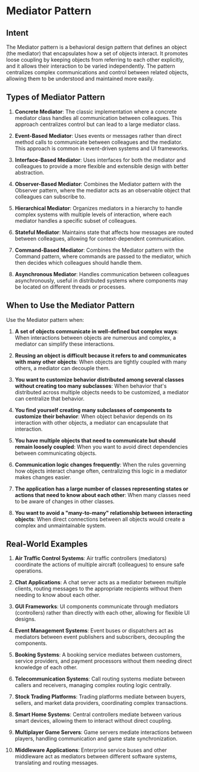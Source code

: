 # Mediator Pattern

## Intent
The Mediator pattern is a behavioral design pattern that defines an object (the mediator) that encapsulates how a set of objects interact. It promotes loose coupling by keeping objects from referring to each other explicitly, and it allows their interaction to be varied independently. The pattern centralizes complex communications and control between related objects, allowing them to be understood and maintained more easily.

## Types of Mediator Pattern

1. **Concrete Mediator**: The classic implementation where a concrete mediator class handles all communication between colleagues. This approach centralizes control but can lead to a large mediator class.

2. **Event-Based Mediator**: Uses events or messages rather than direct method calls to communicate between colleagues and the mediator. This approach is common in event-driven systems and UI frameworks.

3. **Interface-Based Mediator**: Uses interfaces for both the mediator and colleagues to provide a more flexible and extensible design with better abstraction.

4. **Observer-Based Mediator**: Combines the Mediator pattern with the Observer pattern, where the mediator acts as an observable object that colleagues can subscribe to.

5. **Hierarchical Mediator**: Organizes mediators in a hierarchy to handle complex systems with multiple levels of interaction, where each mediator handles a specific subset of colleagues.

6. **Stateful Mediator**: Maintains state that affects how messages are routed between colleagues, allowing for context-dependent communication.

7. **Command-Based Mediator**: Combines the Mediator pattern with the Command pattern, where commands are passed to the mediator, which then decides which colleagues should handle them.

8. **Asynchronous Mediator**: Handles communication between colleagues asynchronously, useful in distributed systems where components may be located on different threads or processes.

## When to Use the Mediator Pattern

Use the Mediator pattern when:

1. **A set of objects communicate in well-defined but complex ways**: When interactions between objects are numerous and complex, a mediator can simplify these interactions.

2. **Reusing an object is difficult because it refers to and communicates with many other objects**: When objects are tightly coupled with many others, a mediator can decouple them.

3. **You want to customize behavior distributed among several classes without creating too many subclasses**: When behavior that's distributed across multiple objects needs to be customized, a mediator can centralize that behavior.

4. **You find yourself creating many subclasses of components to customize their behavior**: When object behavior depends on its interaction with other objects, a mediator can encapsulate that interaction.

5. **You have multiple objects that need to communicate but should remain loosely coupled**: When you want to avoid direct dependencies between communicating objects.

6. **Communication logic changes frequently**: When the rules governing how objects interact change often, centralizing this logic in a mediator makes changes easier.

7. **The application has a large number of classes representing states or actions that need to know about each other**: When many classes need to be aware of changes in other classes.

8. **You want to avoid a "many-to-many" relationship between interacting objects**: When direct connections between all objects would create a complex and unmaintainable system.

## Real-World Examples

1. **Air Traffic Control Systems**: Air traffic controllers (mediators) coordinate the actions of multiple aircraft (colleagues) to ensure safe operations.

2. **Chat Applications**: A chat server acts as a mediator between multiple clients, routing messages to the appropriate recipients without them needing to know about each other.

3. **GUI Frameworks**: UI components communicate through mediators (controllers) rather than directly with each other, allowing for flexible UI designs.

4. **Event Management Systems**: Event buses or dispatchers act as mediators between event publishers and subscribers, decoupling the components.

5. **Booking Systems**: A booking service mediates between customers, service providers, and payment processors without them needing direct knowledge of each other.

6. **Telecommunication Systems**: Call routing systems mediate between callers and receivers, managing complex routing logic centrally.

7. **Stock Trading Platforms**: Trading platforms mediate between buyers, sellers, and market data providers, coordinating complex transactions.

8. **Smart Home Systems**: Central controllers mediate between various smart devices, allowing them to interact without direct coupling.

9. **Multiplayer Game Servers**: Game servers mediate interactions between players, handling communication and game state synchronization.

10. **Middleware Applications**: Enterprise service buses and other middleware act as mediators between different software systems, translating and routing messages.
